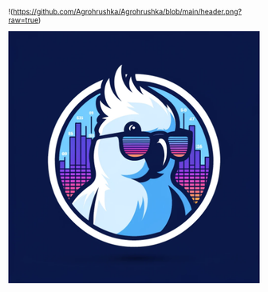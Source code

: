 !(https://github.com/Agrohrushka/Agrohrushka/blob/main/header.png?raw=true)

![Логотип проекта](gitlogo.webp)



